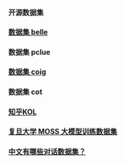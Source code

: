 #### 开源数据集


#### [数据集 belle](https://huggingface.co/BelleGroup)


#### 数据集 pclue

#### [数据集 coig](https://huggingface.co/datasets/BAAI/COIG)

#### 数据集 cot
#### [知乎KOL](https://huggingface.co/datasets/wangrui6/Zhihu-KOL)
#### [复旦大学 MOSS 大模型训练数据集](https://aistudio.baidu.com/datasetdetail/237098)
#### [中文有哪些对话数据集？](https://www.zhihu.com/question/273625918/answer/2988303343?utm_id=0)
